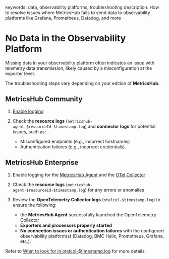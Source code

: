 keywords: data, observability platforms, troubleshooting
description: How to resolve issues where MetricsHub fails to send data to observability platforms like Grafana, Prometheus, Datadog, and more

# No Data in the Observability Platform

<!-- MACRO{toc|fromDepth=1|toDepth=2|id=toc} -->

Missing data in your observability platform often indicates an issue with telemetry data transmission, likely caused by a misconfiguration at the exporter level.

The troubleshooting steps vary depending on your edition of **MetricsHub**.

## MetricsHub Community

  1. [Enable logging](./metricshub-logs.md)
  2. Check the **resource logs** (`metricshub-agent-$resourceId-$timestamp.log`) and **connector logs** for potential issues, such as:

       * Misconfigured endpoints (e.g., incorrect hostnames)
       * Authentication failures (e.g., incorrect credentials).

## MetricsHub Enterprise

  1. Enable logging for the [MetricsHub Agent](./metricshub-logs.md) and the [OTel Collector](./otel-logs.md)
  2. Check the **resource logs** (`metricshub-agent-$resourceId-$timestamp.log`) for any errors or anomalies
  3. Review the **OpenTelemetry Collector logs** (`otelcol-$timestamp.log`) to ensure the following:

       * the **MetricsHub Agent** successfully launched the OpenTelemetry Collector
       * **Exporters and processors properly started**
       * **No connection issues or authentication failures** with the configured observability platform(s) (Datadog, BMC Helix, Prometheus, Grafana, etc.).

Refer to [What to look for in otelcol-$timestamp.log](./otel-logs.md#what-to-look-for-in-otelcol--3ctimestamp-3e-log) for more details.

